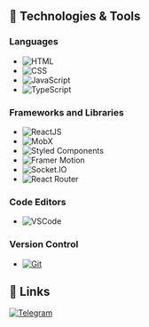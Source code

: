 ## 🔧 Technologies & Tools

### Languages
- ![HTML](https://img.shields.io/badge/HTML-Code-informational?style=flat&logo=html5&logoColor=white&color=blueviolet)
- ![CSS](https://img.shields.io/badge/CSS-Code-informational?style=flat&logo=css3&logoColor=white&color=blueviolet)
- ![JavaScript](https://img.shields.io/badge/JavaScript-Code-informational?style=flat&logo=javascript&logoColor=white&color=blueviolet)
- ![TypeScript](https://img.shields.io/badge/TypeScript-Code-informational?style=flat&logo=typescript&logoColor=white&color=blueviolet)

### Frameworks and Libraries
- ![ReactJS](https://img.shields.io/badge/ReactJS-Framework-informational?style=flat&logo=react&logoColor=white&color=success)
- ![MobX](https://img.shields.io/badge/MobX-Lib-informational?style=flat&logo=mobx&logoColor=white&color=blueviolet)
- ![Styled Components](https://img.shields.io/badge/Styled%20Components-Lib-informational?style=flat&logo=styled-components&logoColor=white&color=blueviolet)  
- ![Framer Motion](https://img.shields.io/badge/Framer%20Motion-Lib-informational?style=flat&logo=framer&logoColor=white&color=blueviolet)
- ![Socket.IO](https://img.shields.io/badge/Socket.IO-Lib-informational?style=flat&logo=socket.io&logoColor=white&color=blueviolet)
- ![React Router](https://img.shields.io/badge/React%20Router-Lib-informational?style=flat&logo=react-router&logoColor=white&color=blueviolet)

### Code Editors
- ![VSCode](https://img.shields.io/badge/VS_Code-Editor-informational?style=flat&logo=visual-studio-code&logoColor=white&color=orange)

### Version Control
- [![Git](https://img.shields.io/badge/Git-Tools-informational?style=flat&logo=git&logoColor=white&color=blue)](https://your-git-link)

## 🔗 Links

[![Telegram](https://img.shields.io/badge/-Telegram-090909?style=flat&logo=telegram&logoColor=white&color=blueviolet)](https://t.me/Zelelo)
